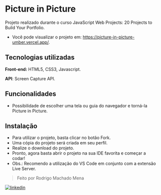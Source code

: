 
# Picture in Picture

Projeto realizado durante o curso JavaScript Web Projects: 20 Projects to Build Your Portfolio.

- Você pode visualizar o projeto em: https://picture-in-picture-umber.vercel.app/.

## Tecnologias utilizadas

**Front-end:** HTML5, CSS3, Javascript.

**API**: Screen Capture API.

## Funcionalidades

- Possibilidade de escolher uma tela ou guia do navegador e torná-la Picture in Picture.

## Instalação

- Para utilizar o projeto, basta clicar no botão Fork.
- Uma cópia do projeto será criada em seu perfil.
- Realize o download do projeto.
- Pronto, agora basta abrir o projeto na sua IDE favorita e começar a codar!
- Obs.: Recomendo a utilização do VS Code em conjunto com a extensão Live Server.

> Feito por Rodrigo Machado Mena

[![linkedin](https://img.shields.io/badge/linkedin-0A66C2?style=for-the-badge&logo=linkedin&logoColor=white)](https://www.linkedin.com/in/rmmena/)
